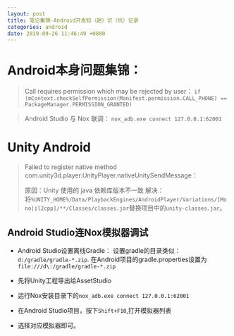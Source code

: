 ```yaml
---
layout: post
title: 笔记集锦-Android开发知（趟）识（坑）记录
categories: android
date: 2019-09-26 11:46:49 +0800
---
```


# Android本身问题集锦：

> Call requires permission which may be rejected by user：
> `if (mContext.checkSelfPermission(Manifest.permission.CALL_PHONE) == PackageManager.PERMISSION_GRANTED)`

> Android Studio 与 Nox 联调： `nox_adb.exe connect 127.0.0.1:62001`

# Unity Android

> Failed to register native method com.unity3d.player.UnityPlayer.nativeUnitySendMessage：
>
> 原因：Unity 使用的 java 依赖库版本不一致
> 解决：将`%UNITY_HOME%/Data/PlaybackEngines/AndroidPlayer/Variations/[Mono|il2cpp]/**/Classes/classes.jar`替换项目中的`unity-classes.jar`。




## Android Studio连Nox模拟器调试

- Android Studio设置离线Gradle： 设置gradle的目录类似：`d:/gradle/gradle-*.zip`. 在Android项目的gradle.properties设置为 `file:///d\:/gradle/gradle-*.zip`

- 先将Unity工程导出给AssetStudio
- 运行Nox安装目录下的`nox_adb.exe connect 127.0.0.1:62001`
- 在Android Studio项目，按下`Shift+F10`,打开模拟器列表
- 选择对应模拟器即可。